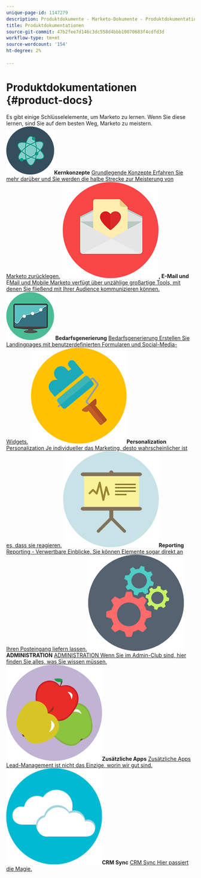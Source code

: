 ```yaml
---
unique-page-id: 1147279
description: Produktdokumente - Marketo-Dokumente - Produktdokumentation
title: Produktdokumentationen
source-git-commit: 47b2fee7d146c3dc558d4bbb10070683f4cdfd3d
workflow-type: tm+mt
source-wordcount: '154'
ht-degree: 2%

---
```



# Produktdokumentationen {#product-docs}

Es gibt einige Schlüsselelemente, um Marketo zu lernen. Wenn Sie diese lernen, sind Sie auf dem besten Weg, Marketo zu meistern.
**&#x200B; ![Grundlegende Konzepte](assets/education-science-12.png)Kernkonzepte** [Grundlegende Konzepte Erfahren Sie mehr darüber und Sie werden die halbe Strecke zur Meisterung von Marketo zurücklegen.](product-docs/core-marketo-concepts.md)     **&#x200B; ![E-Mail und ](assets/valentine-day-10.png), E-Mail und &#x200B;** E[Mail und Mobile Marketo verfügt über unzählige großartige Tools, mit denen Sie fließend mit Ihrer Audience kommunizieren können.](https://docs.marketo.com/pages/viewpage.action?pageId=557076)     **&#x200B; ![Bedarfsgenerierung](assets/seo-04.png) Bedarfsgenerierung** [ Bedarfsgenerierung Erstellen Sie Landingpages mit benutzerdefinierten Formularen und Social-Media-Widgets.](product-docs/demand-generation.md)     **&#x200B; ![Personalization](assets/graphic-design-tools-19.png)Personalization** [Personalization Je individueller das Marketing, desto wahrscheinlicher ist es, dass sie reagieren.](product-docs/personalization.md)     **&#x200B; ![Reporting](assets/office-21.png)Reporting** [Reporting - Verwertbare Einblicke. Sie können Elemente sogar direkt an Ihren Posteingang liefern lassen.](product-docs/reporting.md)     **&#x200B; ![ADMINISTRATION](assets/technology-08.png)ADMINISTRATION** [ADMINISTRATION Wenn Sie im Admin-Club sind, hier finden Sie alles, was Sie wissen müssen.](https://docs.marketo.com/display/DOCS/Administration)     **&#x200B; ![Zusätzliche Apps](assets/food-10.png)Zusätzliche Apps** [Zusätzliche Apps Lead-Management ist nicht das Einzige, worin wir gut sind.](product-docs/additional-apps.md)     **&#x200B; ![CRM Sync](assets/seo-33.png)CRM Sync** [CRM Sync Hier passiert die Magie.](product-docs/crm-sync.md)